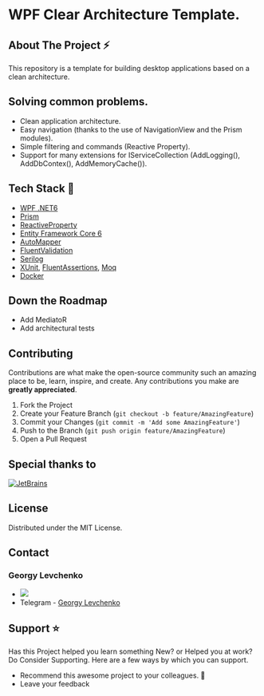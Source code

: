 # WPF Clear Architecture Template.

## About The Project :zap:

This repository is a template for building desktop applications based on a clean architecture.

## Solving common problems.

* Clean application architecture.
* Easy navigation (thanks to the use of NavigationView and the Prism modules).
* Simple filtering and commands (Reactive Property).
* Support for many extensions for IServiceCollection (AddLogging(), AddDbContex(), AddMemoryCache()).

## Tech Stack :muscle:

* [WPF .NET6](https://docs.microsoft.com/ru-ru/dotnet/desktop/wpf/?view=netdesktop-6.0)
* [Prism](https://prismlibrary.com/)
* [ReactiveProperty](https://github.com/runceel/ReactiveProperty)
* [Entity Framework Core 6](https://docs.microsoft.com/en-us/ef/core/)
* [AutoMapper](https://automapper.org/)
* [FluentValidation](https://fluentvalidation.net/)
* [Serilog](https://serilog.net/)
* [XUnit](https://xunit.net/), [FluentAssertions](https://fluentassertions.com/), [Moq](https://github.com/moq)
* [Docker](https://www.docker.com/)

## Down the Roadmap

* Add MediatoR
* Add architectural tests

## Contributing

Contributions are what make the open-source community such an amazing place to be, learn, inspire, and create. Any contributions you make are **greatly appreciated**.

1. Fork the Project
2. Create your Feature Branch (`git checkout -b feature/AmazingFeature`)
3. Commit your Changes (`git commit -m 'Add some AmazingFeature'`)
4. Push to the Branch (`git push origin feature/AmazingFeature`)
5. Open a Pull Request

## Special thanks to

[![JetBrains](https://cdn.icon-icons.com/icons2/2530/PNG/512/jetbrains_rider_button_icon_151875.png)](https://www.jetbrains.com/?from=DesktopClearArchitecture)

## License

Distributed under the MIT License.

## Contact
### Georgy Levchenko

-   <a href="mailto:lewshadow@gmail.com?"><img src="https://img.shields.io/badge/gmail-%23DD0031.svg?&style=for-the-badge&logo=gmail&logoColor=white"/></a>
-   Telegram - [Georgy Levchenko](https://t.me/foxtes)

## Support :star:

Has this Project helped you learn something New? or Helped you at work? Do Consider Supporting. 
Here are a few ways by which you can support.

-   Recommend this awesome project to your colleagues. 🥇
-   Leave your feedback


